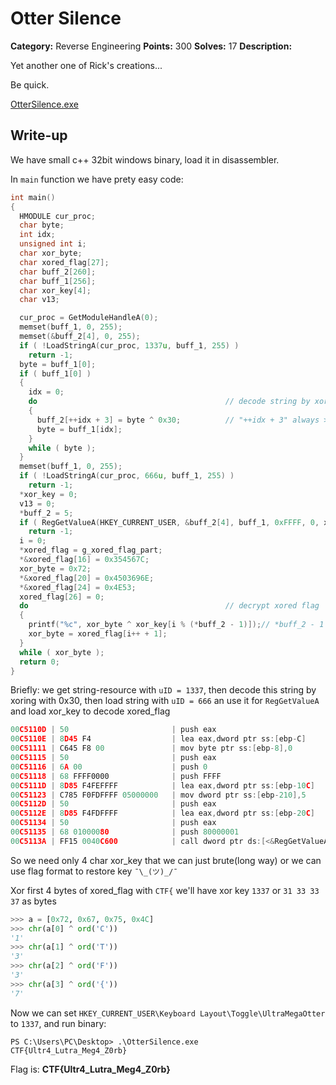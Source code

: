 # Otter Silence

**Category:** Reverse Engineering
**Points:** 300
**Solves:** 17
**Description:**

Yet another one of Rick's creations...

Be quick.

[OtterSilence.exe](OtterSilence.exe)

## Write-up

We have small c++ 32bit windows binary, load it in disassembler.

In `main` function we have prety easy code:
```C
int main()
{
  HMODULE cur_proc; 
  char byte; 
  int idx; 
  unsigned int i; 
  char xor_byte; 
  char xored_flag[27]; 
  char buff_2[260]; 
  char buff_1[256]; 
  char xor_key[4]; 
  char v13; 

  cur_proc = GetModuleHandleA(0);
  memset(buff_1, 0, 255);
  memset(&buff_2[4], 0, 255);
  if ( !LoadStringA(cur_proc, 1337u, buff_1, 255) )
    return -1;
  byte = buff_1[0];
  if ( buff_1[0] )
  {
    idx = 0;
    do                                          // decode string by xor
    {
      buff_2[++idx + 3] = byte ^ 0x30;          // "++idx + 3" always >= 4
      byte = buff_1[idx];
    }
    while ( byte );
  }
  memset(buff_1, 0, 255);
  if ( !LoadStringA(cur_proc, 666u, buff_1, 255) )
    return -1;
  *xor_key = 0;
  v13 = 0;
  *buff_2 = 5;
  if ( RegGetValueA(HKEY_CURRENT_USER, &buff_2[4], buff_1, 0xFFFF, 0, xor_key, buff_2) )// load decrypt key
    return -1;
  i = 0;
  *xored_flag = g_xored_flag_part;
  *&xored_flag[16] = 0x354567C;
  xor_byte = 0x72;
  *&xored_flag[20] = 0x4503696E;
  *&xored_flag[24] = 0x4E53;
  xored_flag[26] = 0;
  do                                            // decrypt xored flag
  {
    printf("%c", xor_byte ^ xor_key[i % (*buff_2 - 1)]);// *buff_2 - 1 == 4
    xor_byte = xored_flag[i++ + 1];
  }
  while ( xor_byte );
  return 0;
}
```

Briefly: we get string-resource with `uID = 1337`, then decode this string by xoring with 0x30, then load string with `uID = 666` an use it for `RegGetValueA` and load xor_key to decode xored_flag

```C
00C5110D | 50                       | push eax                                | LPDWORD pcbData = "Keyboard Layout\\Toggle"
00C5110E | 8D45 F4                  | lea eax,dword ptr ss:[ebp-C]            |
00C51111 | C645 F8 00               | mov byte ptr ss:[ebp-8],0               |
00C51115 | 50                       | push eax                                | PVOID pvData = "Keyboard Layout\\Toggle"
00C51116 | 6A 00                    | push 0                                  | LPDWORD pdwType = REG_NONE
00C51118 | 68 FFFF0000              | push FFFF                               | DWORD dwFlags = FFFF
00C5111D | 8D85 F4FEFFFF            | lea eax,dword ptr ss:[ebp-10C]          |
00C51123 | C785 F0FDFFFF 05000000   | mov dword ptr ss:[ebp-210],5            |
00C5112D | 50                       | push eax                                | LPCTSTR lpValue = "Keyboard Layout\\Toggle"
00C5112E | 8D85 F4FDFFFF            | lea eax,dword ptr ss:[ebp-20C]          |
00C51134 | 50                       | push eax                                | LPCTSTR lpSubKey = "Keyboard Layout\\Toggle"
00C51135 | 68 01000080              | push 80000001                           | HANDLE hkey = HKEY_CURRENT_USER
00C5113A | FF15 0040C600            | call dword ptr ds:[<&RegGetValueA>]     | RegGetValueA
```

So we need only 4 char xor_key that we can just brute(long way) or we can use flag format to restore key `¯\_(ツ)_/¯`

Xor first 4 bytes of xored_flag with `CTF{` we'll have xor key `1337` or `31 33 33 37` as bytes

```python
>>> a = [0x72, 0x67, 0x75, 0x4C]
>>> chr(a[0] ^ ord('C'))
'1'
>>> chr(a[1] ^ ord('T'))
'3'
>>> chr(a[2] ^ ord('F'))
'3'
>>> chr(a[3] ^ ord('{'))
'7'
```

Now we can set `HKEY_CURRENT_USER\Keyboard Layout\Toggle\UltraMegaOtter` to `1337`, and run binary:

```
PS C:\Users\PC\Desktop> .\OtterSilence.exe
CTF{Ultr4_Lutra_Meg4_Z0rb}
```

Flag is: **CTF{Ultr4_Lutra_Meg4_Z0rb}**
